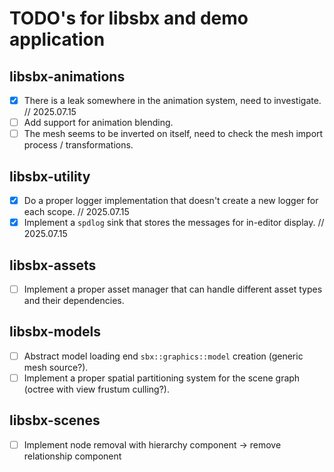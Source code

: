 # TODO's for libsbx and demo application

## libsbx-animations
- [x] There is a leak somewhere in the animation system, need to investigate. // 2025.07.15
- [ ] Add support for animation blending.
- [ ] The mesh seems to be inverted on itself, need to check the mesh import process / transformations.

## libsbx-utility
- [x] Do a proper logger implementation that doesn't create a new logger for each scope. // 2025.07.15
- [x] Implement a `spdlog` sink that stores the messages for in-editor display. // 2025.07.15

## libsbx-assets
- [ ] Implement a proper asset manager that can handle different asset types and their dependencies.

## libsbx-models
- [ ] Abstract model loading end `sbx::graphics::model` creation (generic mesh source?).
- [ ] Implement a proper spatial partitioning system for the scene graph (octree with view frustum culling?).

## libsbx-scenes
- [ ] Implement node removal with hierarchy component -> remove relationship component
